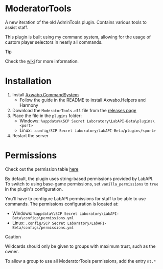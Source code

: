 # ModeratorTools

A new iteration of the old AdminTools plugin. Contains various tools to assist staff.

This plugin is built using my command system, allowing for the usage of custom player selectors in nearly all commands.

> [!TIP]
> Check the [wiki](https://github.com/Axwabo/ModeratorTools/wiki) for more information.

# Installation

1. Install [Axwabo.CommandSystem](https://github.com/Axwabo/CommandSystem)
    - Follow the guide in the README to install Axwabo.Helpers and Harmony
2. Download the `ModeratorTools.dll` file from the [releases page](https://github.com/Axwabo/ModeratorTools/releases)
3. Place the file in the `plugins` folder:
    - Windows: `%appdata%\SCP Secret Laboratory\LabAPI-Beta\plugins\<port>`
    - Linux: `.config/SCP Secret Laboratory/LabAPI-Beta/plugins/<port>`
4. Restart the server

# Permissions

Check out the permission table [here](https://github.com/Axwabo/ModeratorTools/wiki/Permissions)

By default, the plugin uses string-based permissions provided by LabAPI.
To switch to using base-game permissions, set `vanilla_permissions` to `true` in the plugin's configuration.

You'll have to configure LabAPI permissions for staff to be able to use commands.
The permissions configuration is located at:

- Windows: `%appdata%\SCP Secret Laboratory\LabAPI-Beta\configs\permissions.yml`
- Linux: `.config/SCP Secret Laboratory/LabAPI-Beta/configs/permissions.yml`

> [!CAUTION]
> Wildcards should only be given to groups with maximum trust, such as the owner.

To allow a group to use all ModeratorTools permissions, add the entry `mt.*`
